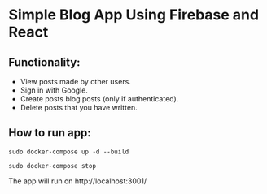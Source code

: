 # Simple Blog App Using Firebase and React
## Functionality:
* View posts made by other users.
* Sign in with Google.
* Create posts blog posts (only if authenticated).
* Delete posts that you have written.

## How to run app:
```
sudo docker-compose up -d --build
```
```
sudo docker-compose stop
```
The app will run on http://localhost:3001/
